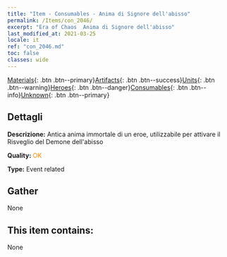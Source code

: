 ```yaml
---
title: "Item - Consumables - Anima di Signore dell'abisso"
permalink: /Items/con_2046/
excerpt: "Era of Chaos  Anima di Signore dell'abisso"
last_modified_at: 2021-03-25
locale: it
ref: "con_2046.md"
toc: false
classes: wide
---
```

 [Materials](/it/Items/){: .btn .btn--primary}[Artifacts](/it/Items/Artifacts/){: .btn .btn--success}[Units](/it/Items/Units/){: .btn .btn--warning}[Heroes](/it/Items/Heroes/){: .btn .btn--danger}[Consumables](/it/Items/Consumables/){: .btn .btn--info}[Unknown](/it/Items/Unknown/){: .btn .btn--primary}

## Dettagli
 **Descrizione:** Antica anima immortale di un eroe, utilizzabile per attivare il Risveglio del Demone dell'abisso

 **Quality:** <span style="color: #FF8C00">OK</span>

 **Type:** Event related

## Gather

  None

## This item contains:

  None

